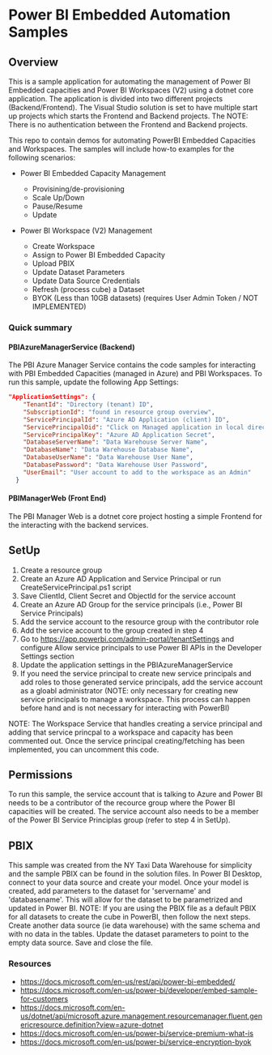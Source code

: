 # Power BI Embedded Automation Samples

## Overview

This is a sample application for automating the management of Power BI Embedded capacities and Power BI Workspaces (V2) using a dotnet core application. The application is divided into two different projects (Backend/Frontend). The Visual Studio solution is set to have multiple start up projects which starts the Frontend and Backend projects. The  NOTE: There is no authentication between the Frontend and Backend projects.

This repo to contain demos for automating PowerBI Embedded Capacities and Workspaces. The samples will include how-to examples for the following scenarios:

- Power BI Embedded Capacity Management
  - Provisining/de-provisioning
  - Scale Up/Down
  - Pause/Resume
  - Update

- Power BI Workspace (V2) Management
  - Create Workspace
  - Assign to Power BI Embedded Capacity
  - Upload PBIX
  - Update Dataset Parameters
  - Update Data Source Credentials
  - Refresh (process cube) a Dataset
  - BYOK (Less than 10GB datasets) (requires User Admin Token / NOT IMPLEMENTED)


### Quick summary

#### PBIAzureManagerService (Backend)

The PBI Azure Manager Service contains the code samples for interacting with PBI Embedded Capacities (managed in Azure) and PBI Workspaces.
To run this sample, update the following App Settings:
``` JSON
"ApplicationSettings": {
    "TenantId": "Directory (tenant) ID",
    "SubscriptionId": "found in resource group overview",
    "ServicePrincipalId": "Azure AD Application (client) ID",
    "ServicePrincipalOid": "Click on Managed application in local directory - Object ID",
    "ServicePrincipalKey": "Azure AD Application Secret",
    "DatabaseServerName": "Data Warehouse Server Name",
    "DatabaseName": "Data Warehouse Database Name",
    "DatabaseUserName": "Data Warehouse User Name",
    "DatabasePassword": "Data Warehouse User Password",
    "UserEmail": "User account to add to the workspace as an Admin"
  }
```
#### PBIManagerWeb (Front End)

The PBI Manager Web is a dotnet core project hosting a simple Frontend for the interacting with the backend services.

## SetUp
1. Create a resource group
2. Create an Azure AD Application and Service Principal or run CreateServicePrincipal.ps1 script
3. Save ClientId, Client Secret and ObjectId for the service account
4. Create an Azure AD Group for the service principals (i.e., Power BI Service Principals)
5. Add the service account to the resource group with the contributor role
6. Add the service account to the group created in step 4
7. Go to https://app.powerbi.com/admin-portal/tenantSettings and configure Allow service principals to use Power BI APIs in the Developer Settings section
8. Update the application settings in the PBIAzureManagerService
9. If you need the service principal to create new service principals and add roles to those generated service principals, add the service account as a gloabl administrator (NOTE: only necessary for creating new service principals to manage a workspace. This process can happen before hand and is not necessary for interacting with PowerBI)

NOTE: The Workspace Service that handles creating a service principal and adding that service princpal to a workspace and capacity has been commented out. Once the service principal creating/fetching has been implemented, you can uncomment this code.

## Permissions
To run this sample, the service account that is talking to Azure and Power BI needs to be a contributor of the recource group where the Power BI capacities will be created. The service account also needs to be a member of the Power BI Service Principlas group (refer to step 4 in SetUp).

## PBIX
This sample was created from the NY Taxi Data Warehouse for simplicity and the sample PBIX can be found in the solution files. In Power BI Desktop, connect to your data source and create your model. Once your model is created, add parameters to the dataset for 'servername' and 'databasename'. This will allow for the dataset to be parametrized and updated in Power BI. 
NOTE: If you are using the PBIX file as a default PBIX for all datasets to create the cube in PowerBI, then follow the next steps. Create another data source (ie data warehouse) with the same schema and with no data in the tables. Update the dataset parameters to point to the empty data source. Save and close the file. 

 ### Resources
 - https://docs.microsoft.com/en-us/rest/api/power-bi-embedded/
 - https://docs.microsoft.com/en-us/power-bi/developer/embed-sample-for-customers
 - https://docs.microsoft.com/en-us/dotnet/api/microsoft.azure.management.resourcemanager.fluent.genericresource.definition?view=azure-dotnet
 - https://docs.microsoft.com/en-us/power-bi/service-premium-what-is
 - https://docs.microsoft.com/en-us/power-bi/service-encryption-byok

